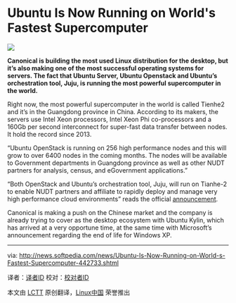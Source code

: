 Ubuntu Is Now Running on World's Fastest Supercomputer
================================================================================
![](http://i1-news.softpedia-static.com/images/news2/Ubuntu-Is-Now-Running-on-World-s-Fastest-Supercomputer-442733-2.jpg)

**Canonical is building the most used Linux distribution for the desktop, but it’s also making one of the most successful operating systems for servers. The fact that Ubuntu Server, Ubuntu Openstack and Ubuntu’s orchestration tool, Juju, is running the most powerful supercomputer in the world.**

Right now, the most powerful supercomputer in the world is called Tienhe2 and it’s in the Guangdong province in China. According to its makers, the servers use Intel Xeon processors, Intel Xeon Phi co-processors and a 160Gb per second interconnect for super-fast data transfer between nodes. It hold the record since 2013.

“Ubuntu OpenStack is running on 256 high performance nodes and this will grow to over 6400 nodes in the coming months. The nodes will be available to Government departments in Guangdong province as well as other NUDT partners for analysis, census, and eGovernment applications.”

“Both OpenStack and Ubuntu’s orchestration tool, Juju, will run on Tianhe-2 to enable NUDT partners and affiliate to rapidly deploy and manage very high performance cloud environments” reads the official [announcement][1].

Canonical is making a push on the Chinese market and the company is already trying to cover as the desktop ecosystem with Ubuntu Kylin, which has arrived at a very opportune time, at the same time with Microsoft’s announcement regarding the end of life for Windows XP.

--------------------------------------------------------------------------------

via: http://news.softpedia.com/news/Ubuntu-Is-Now-Running-on-World-s-Fastest-Supercomputer-442733.shtml

译者：[译者ID](https://github.com/译者ID) 校对：[校对者ID](https://github.com/校对者ID)

本文由 [LCTT](https://github.com/LCTT/TranslateProject) 原创翻译，[Linux中国](http://linux.cn/) 荣誉推出

[1]:https://insights.ubuntu.com/2014/05/14/nudt-and-canonical-bring-openstack-to-worlds-fastest-supercomputer/